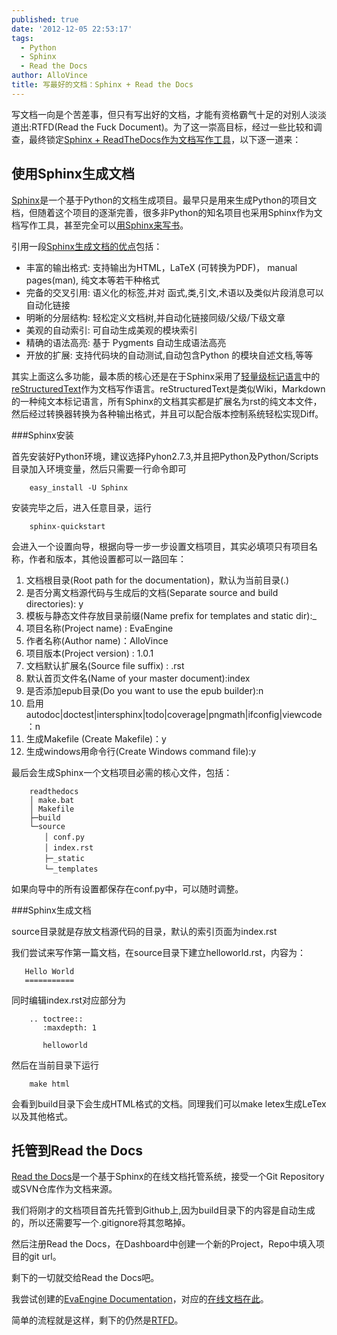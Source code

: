 ```yaml
---
published: true
date: '2012-12-05 22:53:17'
tags:
  - Python
  - Sphinx
  - Read the Docs
author: AlloVince
title: 写最好的文档：Sphinx + Read the Docs
---
```


写文档一向是个苦差事，但只有写出好的文档，才能有资格霸气十足的对别人淡淡道出:RTFD(Read the Fuck Document)。为了这一崇高目标，经过一些比较和调查，最终锁定[Sphinx + ReadTheDocs作为文档写作工具](http://avnpc.com/pages/writing-best-documentation-by-sphinx-github-readthedocs)，以下逐一道来：

使用Sphinx生成文档
------------------

[Sphinx](http://sphinx-doc.org/)是一个基于Python的文档生成项目。最早只是用来生成Python的项目文档，但随着这个项目的逐渐完善，很多非Python的知名项目也采用Sphinx作为文档写作工具，甚至完全可以[用Sphinx来写书](http://hyry.dip.jp/tech/book/page/sphinx/index.html)。

引用一段[Sphinx生成文档的优点](http://sphinx-doc-zh.readthedocs.org/en/latest/)包括：

 - 丰富的输出格式: 支持输出为HTML，LaTeX (可转换为PDF)， manual pages(man), 纯文本等若干种格式
 - 完备的交叉引用: 语义化的标签,并对 函式,类,引文,术语以及类似片段消息可以自动化链接
 - 明晰的分层结构: 轻松定义文档树,并自动化链接同级/父级/下级文章
 - 美观的自动索引: 可自动生成美观的模块索引
 - 精确的语法高亮: 基于 Pygments 自动生成语法高亮
 - 开放的扩展: 支持代码块的自动测试,自动包含Python 的模块自述文档,等等

其实上面这么多功能，最本质的核心还是在于Sphinx采用了[轻量级标记语言](http://en.wikipedia.org/wiki/Lightweight_markup_language)中的[reStructuredText](http://docutils.sourceforge.net/rst.html)作为文档写作语言。reStructuredText是类似Wiki，Markdown的一种纯文本标记语言，所有Sphinx的文档其实都是扩展名为rst的纯文本文件，然后经过转换器转换为各种输出格式，并且可以配合版本控制系统轻松实现Diff。

###Sphinx安装

首先安装好Python环境，建议选择Pyhon2.7.3,并且把Python及Python/Scripts目录加入环境变量，然后只需要一行命令即可

```
    easy_install -U Sphinx
```

安装完毕之后，进入任意目录，运行

```
    sphinx-quickstart
```

会进入一个设置向导，根据向导一步一步设置文档项目，其实必填项只有项目名称，作者和版本，其他设置都可以一路回车：

 1. 文档根目录(Root path for the documentation)，默认为当前目录(.)
 2. 是否分离文档源代码与生成后的文档(Separate source and build directories): y
 3. 模板与静态文件存放目录前缀(Name prefix for templates and static dir):_
 4. 项目名称(Project name) : EvaEngine
 5. 作者名称(Author name)：AlloVince
 6. 项目版本(Project version) : 1.0.1
 7. 文档默认扩展名(Source file suffix) : .rst
 8. 默认首页文件名(Name of your master document):index
 9. 是否添加epub目录(Do you want to use the epub builder):n
 10. 启用autodoc|doctest|intersphinx|todo|coverage|pngmath|ifconfig|viewcode：n
 11. 生成Makefile (Create Makefile)：y
 12. 生成windows用命令行(Create Windows command file):y

最后会生成Sphinx一个文档项目必需的核心文件，包括：

```
    readthedocs
	│ make.bat
	│ Makefile
	├─build
	└─source
	　　│ conf.py
	　　│ index.rst
	　　├─_static
	　　└─_templates
```

如果向导中的所有设置都保存在conf.py中，可以随时调整。


###Sphinx生成文档

source目录就是存放文档源代码的目录，默认的索引页面为index.rst

我们尝试来写作第一篇文档，在source目录下建立helloworld.rst，内容为：

```
   Hello World
   ===========
```

同时编辑index.rst对应部分为

```
    .. toctree::
       :maxdepth: 1

       helloworld
```

然后在当前目录下运行

```
    make html
```

会看到build目录下会生成HTML格式的文档。同理我们可以make letex生成LeTex以及其他格式。


托管到Read the Docs
------------------

[Read the Docs](http://readthedocs.org)是一个基于Sphinx的在线文档托管系统，接受一个Git Repository或SVN仓库作为文档来源。

我们将刚才的文档项目首先托管到Github上,因为build目录下的内容是自动生成的，所以还需要写一个.gitignore将其忽略掉。

然后注册Read the Docs，在Dashboard中创建一个新的Project，Repo中填入项目的git url。

剩下的一切就交给Read the Docs吧。

我尝试创建的[EvaEngine Documentation](https://github.com/AlloVince/evaengine-documentation)，对应的[在线文档在此](https://evaengine.readthedocs.org/en/latest/)。

简单的流程就是这样，剩下的仍然是[RTFD](http://sphinx-doc.org/contents.html)。

